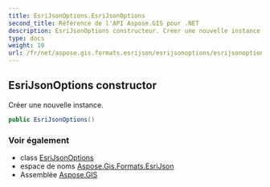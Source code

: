 ```yaml
---
title: EsriJsonOptions.EsriJsonOptions
second_title: Référence de l'API Aspose.GIS pour .NET
description: EsriJsonOptions constructeur. Créer une nouvelle instance.
type: docs
weight: 10
url: /fr/net/aspose.gis.formats.esrijson/esrijsonoptions/esrijsonoptions/
---
```

## EsriJsonOptions constructor

Créer une nouvelle instance.

```csharp
public EsriJsonOptions()
```

### Voir également

* class [EsriJsonOptions](../)
* espace de noms [Aspose.Gis.Formats.EsriJson](../../esrijsonoptions/)
* Assemblée [Aspose.GIS](../../../)


